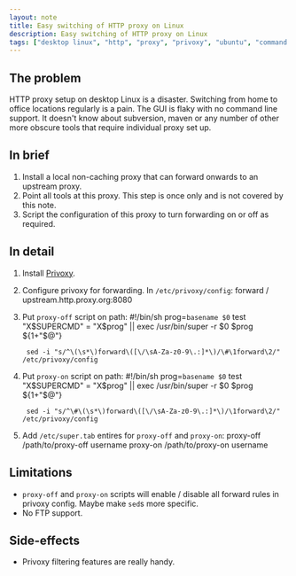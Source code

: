 ```yaml
---
layout: note
title: Easy switching of HTTP proxy on Linux
description: Easy switching of HTTP proxy on Linux
tags: ["desktop linux", "http", "proxy", "privoxy", "ubuntu", "command line", "sh"]
---
```

## The problem
HTTP proxy setup on desktop Linux is a disaster. Switching from home to office locations regularly is a pain. The GUI is flaky with no command line support. It doesn't know about subversion, maven or any number of other more obscure tools that require individual proxy set up.

## In brief
  1. Install a local non-caching proxy that can forward onwards to an upstream proxy.
  2. Point all tools at this proxy. This step is once only and is not covered by this note.
  3. Script the configuration of this proxy to turn forwarding on or off as required.

## In detail
  1. Install [Privoxy][1].
  2. Configure privoxy for forwarding. In `/etc/privoxy/config`:
          forward   /            upstream.http.proxy.org:8080

  3. Put `proxy-off` script on path:
          #!/bin/sh
          prog=`basename $0`
          test "X$SUPERCMD" = "X$prog" ||
                              exec /usr/bin/super -r $0 $prog ${1+"$@"}

          sed -i "s/^\(\s*\)forward\([\/\sA-Za-z0-9\.:]*\)/\#\1forward\2/" /etc/privoxy/config

  4. Put `proxy-on` script on path:
          #!/bin/sh
          prog=`basename $0`
          test "X$SUPERCMD" = "X$prog" ||
                              exec /usr/bin/super -r $0 $prog ${1+"$@"}

          sed -i "s/^\#\(\s*\)forward\([\/\sA-Za-z0-9\.:]*\)/\1forward\2/" /etc/privoxy/config

  5. Add `/etc/super.tab` entires for `proxy-off` and `proxy-on`:
          proxy-off           /path/to/proxy-off        username
          proxy-on            /path/to/proxy-on         username

## Limitations
  * `proxy-off` and `proxy-on` scripts will enable / disable all forward rules in privoxy config. Maybe make `sed`s more specific.
  * No FTP support.

## Side-effects
  * Privoxy filtering features are really handy.

[1]: http://www.privoxy.org/ "Privoxy is a non-caching web proxy..."
